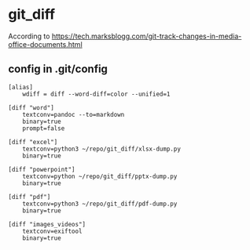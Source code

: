 # git_diff
According to https://tech.marksblogg.com/git-track-changes-in-media-office-documents.html

## config in .git/config
>

    [alias]
        wdiff = diff --word-diff=color --unified=1

    [diff "word"]
        textconv=pandoc --to=markdown
        binary=true
        prompt=false

    [diff "excel"]
        textconv=python3 ~/repo/git_diff/xlsx-dump.py
        binary=true

    [diff "powerpoint"]
        textconv=python ~/repo/git_diff/pptx-dump.py
        binary=true

    [diff "pdf"]
        textconv=python3 ~/repo/git_diff/pdf-dump.py
        binary=true

    [diff "images_videos"]
        textconv=exiftool
        binary=true
